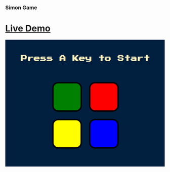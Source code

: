 <h3>Simon Game</h3>
<h1><a href="https://bsg2101.github.io/simon-game/">Live Demo</a></h1>

<img src ="./1.png/">

